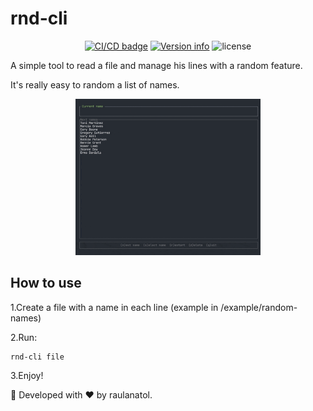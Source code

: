 # rnd-cli

<p align="center">
    <a href="https://github.com/raulanatol/rnd-cli"><img src="https://github.com/raulanatol/rnd-cli/workflows/Build/badge.svg?branch=master" alt="CI/CD badge"></a>
    <a href="https://crates.io/crates/rnd-cli"><img src="https://img.shields.io/crates/v/rnd-cli.svg" alt="Version info"></a>
    <img src="https://img.shields.io/crates/l/rnd-cli.svg" alt="license">
</p>

A simple tool to read a file and manage his lines with a random feature.

It's really easy to random a list of names.

<p align="center">
    <img src="/docs/app.gif" height="250" alt="rnd-cli working with the example file">
</p>

## How to use

1.Create a file with a name in each line (example in /example/random-names)
 
2.Run:

```shell script
rnd-cli file
```

3.Enjoy!

🦀 Developed with ❤️ by raulanatol.
